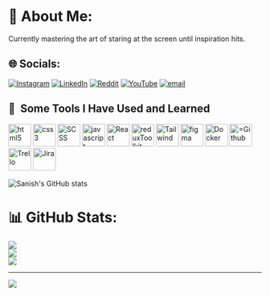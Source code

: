 # 💫 About Me:
Currently mastering the art of staring at the screen until inspiration hits. 



## 🌐 Socials:
[![Instagram](https://img.shields.io/badge/Instagram-%23E4405F.svg?logo=Instagram&logoColor=white)](https://instagram.com/sanishkarki007) [![LinkedIn](https://img.shields.io/badge/LinkedIn-%230077B5.svg?logo=linkedin&logoColor=white)](https://linkedin.com/in/sanish-karki-680249148) [![Reddit](https://img.shields.io/badge/Reddit-%23FF4500.svg?logo=Reddit&logoColor=white)](https://reddit.com/user/Ambitious_Occasion_9) [![YouTube](https://img.shields.io/badge/YouTube-%23FF0000.svg?logo=YouTube&logoColor=white)](https://youtube.com/@@simplifiedfactzz) [![email](https://img.shields.io/badge/Email-D14836?logo=gmail&logoColor=white)](mailto:s.karki1994@gmail.com) 


<h2> 🚀 &nbsp;Some Tools I Have Used and Learned</h2>
<p align="left">

<img src="https://cdn.jsdelivr.net/gh/devicons/devicon@latest/icons/html5/html5-plain-wordmark.svg" alt="html5" width="45" height="45" />          
<img src="https://cdn.jsdelivr.net/gh/devicons/devicon@latest/icons/css3/css3-plain-wordmark.svg" alt="css3" width="45" height="45"/>
<img src="https://cdn.jsdelivr.net/gh/devicons/devicon@latest/icons/sass/sass-original.svg" alt="SCSS" width="45" height="45"/>
<img src="https://cdn.jsdelivr.net/gh/devicons/devicon@latest/icons/javascript/javascript-plain.svg" alt="javascript" width="45" height="45"/>
<img src="https://cdn.jsdelivr.net/gh/devicons/devicon@latest/icons/react/react-original.svg"  alt="React" width="45" height="45"/>
<img src="https://cdn.jsdelivr.net/gh/devicons/devicon@latest/icons/redux/redux-original.svg" alt="reduxToolkit" width="45" height="45"/>
<img src="https://cdn.jsdelivr.net/gh/devicons/devicon@latest/icons/tailwindcss/tailwindcss-original-wordmark.svg" alt="Tailwind" width="45" height="45"/>
<img src="https://cdn.jsdelivr.net/gh/devicons/devicon@latest/icons/figma/figma-original.svg" alt="figma" width="45" height="45"/>
<img src="https://cdn.jsdelivr.net/gh/devicons/devicon@latest/icons/docker/docker-original.svg" alt="Docker" width="45" height="45"/>
<img src="https://cdn.jsdelivr.net/gh/devicons/devicon@latest/icons/github/github-original.svg" alt="=Github" width="45" height="45"/>
<img src="https://cdn.jsdelivr.net/gh/devicons/devicon@latest/icons/trello/trello-original-wordmark.svg" alt="Trello" width="45" height="45"/>
<img src="https://cdn.jsdelivr.net/gh/devicons/devicon@latest/icons/jira/jira-original-wordmark.svg" alt="Jira" width="45" height="45"/>
      
</p>


![Sanish's GitHub stats](https://github-readme-stats.vercel.app/api?username=sanishkarkee&show=reviews,discussions_started,discussions_answered,prs_merged,prs_merged_percentage)



# 📊 GitHub Stats:
![](https://github-readme-stats.vercel.app/api?username=sanishkarkee&theme=radical&hide_border=false&include_all_commits=true&count_private=false)<br/>
![](https://nirzak-streak-stats.vercel.app/?user=sanishkarkee&theme=radical&hide_border=false)<br/>
![](https://github-readme-stats.vercel.app/api/top-langs/?username=sanishkarkee&theme=radical&hide_border=false&include_all_commits=true&count_private=false&layout=compact)

---

[![](https://visitcount.itsvg.in/api?id=sanishkarkee&icon=2&color=10)](https://visitcount.itsvg.in)

<!-- Proudly created with GPRM ( https://gprm.itsvg.in ) -->
